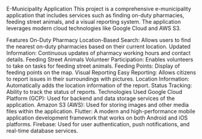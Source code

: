 E-Municipality Application
This project is a comprehensive e-municipality application that includes services such as finding on-duty pharmacies, feeding street animals, and a visual reporting system. The application leverages modern cloud technologies like Google Cloud and AWS S3.

Features
On-Duty Pharmacy
Location-Based Search: Allows users to find the nearest on-duty pharmacies based on their current location.
Updated Information: Continuous updates of pharmacy working hours and contact details.
Feeding Street Animals
Volunteer Participation: Enables volunteers to take on tasks for feeding street animals.
Feeding Points: Display of feeding points on the map.
Visual Reporting
Easy Reporting: Allows citizens to report issues in their surroundings with pictures.
Location Information: Automatically adds the location information of the report.
Status Tracking: Ability to track the status of reports.
Technologies Used
Google Cloud Platform (GCP): Used for backend and data storage services of the application.
Amazon S3 (AWS): Used for storing images and other media files within the application.
Flutter: A modern and high-performance mobile application development framework that works on both Android and iOS platforms.
Firebase: Used for user authentication, push notifications, and real-time database services.

